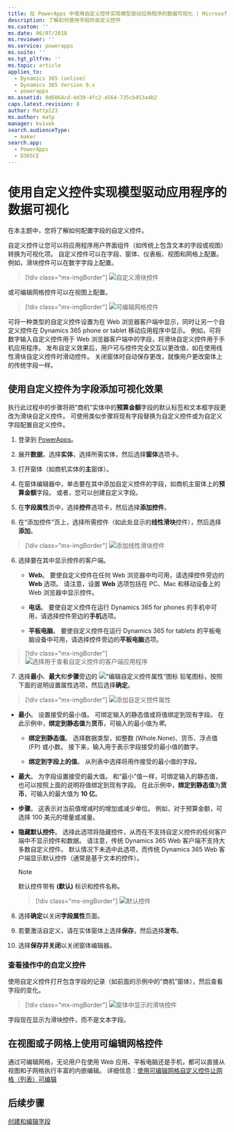 ```yaml
---
title: 在 PowerApps 中使用自定义控件实现模型驱动应用程序的数据可视化 | MicrosoftDocs
description: 了解如何使用字段的自定义控件
ms.custom: ''
ms.date: 06/07/2018
ms.reviewer: ''
ms.service: powerapps
ms.suite: ''
ms.tgt_pltfrm: ''
ms.topic: article
applies_to:
  - Dynamics 365 (online)
  - Dynamics 365 Version 9.x
  - powerapps
ms.assetid: 0d6064cd-4d38-4fc2-a564-735cb453a4b2
caps.latest.revision: 8
author: Mattp123
ms.author: matp
manager: kvivek
search.audienceType:
  - maker
search.app:
  - PowerApps
  - D365CE
---
```

# <a name="use-custom-controls-for-model-driven-app-data-visualizations"></a>使用自定义控件实现模型驱动应用程序的数据可视化

在本主题中，您将了解如何配置字段的自定义控件。 

自定义控件让您可以将应用程序用户界面组件（如传统上包含文本的字段或视图）转换为可视化项。 自定义控件可以在字段、窗体、仪表板、视图和网格上配置。 例如，滑块控件可以在数字字段上配置。

   > [!div class="mx-imgBorder"] 
   > ![自定义滑块控件](media/slider-control.PNG "字段的滑块控件")

或可编辑网格控件可以在视图上配置。 

   > [!div class="mx-imgBorder"] 
   > ![可编辑网格控件](media/editable-grid-example.png)

可将一种类型的自定义控件设置为在 Web 浏览器客户端中显示，同时让另一个自定义控件在 Dynamics 365 phone or tablet 移动应用程序中显示。 例如，可将数字输入自定义控件用于 Web 浏览器客户端中的字段，将滑块自定义控件用于手机应用程序。 发布自定义效果后，用户可与控件完全交互以更改值，如在使用线性滑块自定义控件时滑动控件。 关闭窗体时自动保存更改，就像用户更改窗体上的传统字段一样。  
  
## <a name="use-a-custom-control-to-add-visualizations-to-a-field"></a>使用自定义控件为字段添加可视化效果  
 执行此过程中的步骤将把“商机”实体中的**预算金额**字段的默认标签和文本框字段更改为滑块自定义控件。 可使用类似步骤将现有字段替换为自定义控件或为自定义字段配置自定义控件。  
  
1.  登录到 [PowerApps](https://web.powerapps.com/?utm_source=padocs&utm_medium=linkinadoc&utm_campaign=referralsfromdoc)。  

     

2.  展开**数据**，选择**实体**，选择所需实体，然后选择**窗体**选项卡。  
  
2.  打开窗体（如商机实体的**主**窗体）。 
  
3.  在窗体编辑器中，单击要在其中添加自定义控件的字段，如商机主窗体上的**预算金额**字段。 或者，您可以创建自定义字段。 
  
4.  在**字段属性**页中，选择**控件**选项卡，然后选择**添加控件**。  
  
5.  在“添加控件”页上，选择所需控件（如此处显示的**线性滑块**控件），然后选择**添加**。  

   > [!div class="mx-imgBorder"] 
   > ![添加线性滑块控件](media/add-slider.PNG "添加线性滑块控件")  
  
6.  选择要在其中显示控件的客户端。  
  
    - **Web**。 要使自定义控件在任何 Web 浏览器中均可用，请选择控件旁边的 **Web** 选项。 请注意，设置 **Web** 选项包括在 PC、Mac 和移动设备上的 Web 浏览器中显示控件。  
  
    - **电话**。 要使自定义控件在运行 Dynamics 365 for phones 的手机中可用，请选择控件旁边的**手机**选项。  
  
    - **平板电脑**。 要使自定义控件在运行 Dynamics 365 for tablets 的平板电脑设备中可用，请选择控件旁边的**平板电脑**选项。  
  
   > [!div class="mx-imgBorder"] 
   > ![选择用于查看自定义控件的客户端应用程序](media/choose-client.png "选择用于查看自定义控件的客户端应用程序")  
  
7.  选择**最小**、**最大**和**步骤**旁边的 ![“编辑自定义控件属性”图标](media/ccf-pencil-icon.png "“编辑自定义控件属性”图标") 铅笔图标，按照下面的说明设置属性选项，然后选择**确定**。  
  
   > [!div class="mx-imgBorder"] 
   > ![添加自定义控件属性](media/ccf-add-properties.png "添加自定义控件属性")
  
   - **最小**。 设置接受的最小值。 可绑定输入的静态值或将值绑定到现有字段。 在此示例中，**绑定到静态值**为**货币**，可输入的最小值为*零*。  
  
       - **绑定到静态值**。 选择数据类型，如整数 (Whole.None)、货币、浮点值 (FP) 或小数。 接下来，输入用于表示字段接受的最小值的数字。  
  
       - **绑定到字段上的值**。 从列表中选择将用作接受的最小值的字段。  
  
   - **最大**。 为字段设置接受的最大值。 和“最小”值一样，可绑定输入的静态值，也可以按照上面的说明将值绑定到现有字段。 在此示例中，**绑定到静态值**为**货币**，可输入的最大值为 **10 亿**。  
  
   - **步骤**。 这表示对当前值增减时的增加或减少单位。 例如，对于预算金额，可选择 100 美元的增量或减量。  
  
   - **隐藏默认控件**。 选择此选项将隐藏控件，从而在不支持自定义控件的任何客户端中不显示控件和数据。 请注意，传统 Dynamics 365 Web 客户端不支持大多数自定义控件。 默认情况下未选中此选项，而传统 Dynamics 365 Web 客户端显示默认控件（通常是基于文本的控件）。  
  
       > [!NOTE]
       >  默认控件带有 **(默认)** 标识和控件名称。  
       >   
       > > [!div class="mx-imgBorder"] 
       > > ![默认控件](media/default-control.png "默认控件")  
  
8.  选择**确定**以关闭**字段属性**页面。  
  
9. 若要激活自定义，请在实体窗体上选择**保存**，然后选择**发布**。  
  
10. 选择**保存并关闭**以关闭窗体编辑器。  
  
### <a name="see-the-custom-control-in-action"></a>查看操作中的自定义控件  
 使用自定义控件打开包含字段的记录（如前面的示例中的“商机”窗体），然后查看字段的变化。  
  
   > [!div class="mx-imgBorder"] 
   > ![窗体中显示的滑块控件](media/slider-control.PNG "窗体中显示的滑块控件")  
  
 字段现在显示为滑块控件，而不是文本字段。 

## <a name="use-the-editable-grid-control-on-a-view-or-sub-grid"></a>在视图或子网格上使用可编辑网格控件

通过可编辑网格，无论用户在使用 Web 应用、平板电脑还是手机，都可以直接从视图和子网格执行丰富的内嵌编辑。 详细信息：[使用可编辑网格自定义控件让网格（列表）可编辑](make-grids-lists-editable-custom-control.md) 
  
## <a name="next-steps"></a>后续步骤  
[创建和编辑字段](../common-data-service/create-edit-fields.md)
